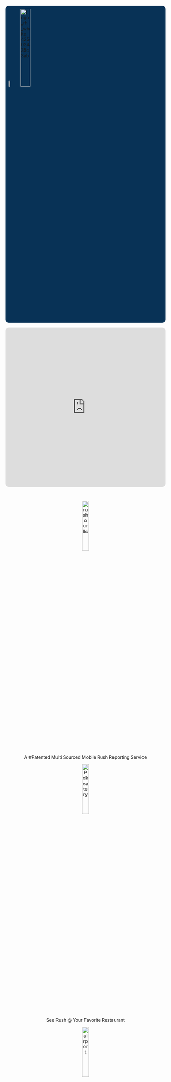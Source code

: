 <p align="left" style="background: #083256; border-radius: 10px; padding:10px">
   <img class="crossRotate" width="7%" alt="rushourllc" src="https://github.com/user-attachments/assets/bb59fad4-cca4-4172-beaa-2b5b80921978" />   
   <a href="https://rushourllc.github.io">      
     <img style="background-color:transparent" width="25%" alt="logo_rh_white 42502435c3ab" src="https://github.com/user-attachments/assets/6f965928-60db-43b5-a3bc-03454be5f74c" />
   </a>
</p>

<p align="center">
<iframe style="border-radius:10px" width="100%" height="500px" src="https://www.youtube.com/embed/2AMe4Qz3TkQ?si=tApcvqpxcffyG8wt" title="YouTube video player" frameborder="0" allow="accelerometer; autoplay; clipboard-write; encrypted-media; gyroscope; picture-in-picture; web-share" referrerpolicy="strict-origin-when-cross-origin" allowfullscreen></iframe>
</p>
<br>

<p align="center">   
   <img class="crossRotate" width="20%" alt="rushourllc" src="https://github.com/user-attachments/assets/bb59fad4-cca4-4172-beaa-2b5b80921978" />   
</p>

<p class="open-sans-fontstyle" align="center">
   A #Patented Multi Sourced Mobile Rush Reporting Service
</p>

<p align="center">
     <img class="food" width="20%" alt="Pokeatery" src="https://github.com/user-attachments/assets/3aa529bf-ccf9-4908-b87b-0c0ab4fe74d4" />
</p>

<p class="open-sans-fontstyle" align="center">
  See Rush @ Your Favorite Restaurant
</p>

<p align="center">
      <img class="icons flipCard" width="20%" alt="airport" src="https://github.com/user-attachments/assets/6425da76-bbf3-4ebc-b8a1-90a19c175e07" />
</p>

<p class="open-sans-fontstyle" align="center">
  Check Wait Times @ Airport
</p>


<p align="center">
   <img class="icons flipCard" width="20%" alt="travels" src="https://github.com/user-attachments/assets/1dbd64a3-829e-46b1-9aee-79fe4b64592d" />
</p>

<p class="open-sans-fontstyle" align="center">
  Make Most Of Your Travels
</p>

<p align="center">
   <a href="https://earthshotprize.org/" target="_blank"> 
      <img class="earth" width="20%" alt="sustainable-earth" src="https://github.com/user-attachments/assets/ff6b59a5-380d-4054-ada9-4c63b8e282fd" />
   </a>
</p>

<p class="open-sans-fontstyle" align="center">
   Optimized for <a href="https://sustainability.google/">🍀</a> Choices
</p>

<p align="center">
   <a href="https://rushourllc.github.io/privacypolicy.html" target="_blank">
      RUSHOUR LLC  -  Privacy Policy
   </a>
</p>

